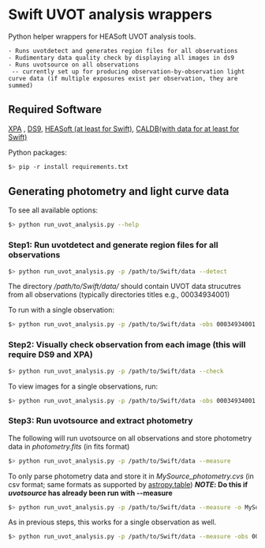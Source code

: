 # Swift UVOT analysis wrappers

Python helper wrappers for HEASoft UVOT analysis tools.

```
- Runs uvotdetect and generates region files for all observations
- Rudimentary data quality check by displaying all images in ds9
- Runs uvotsource on all observations
 -- currently set up for producing observation-by-observation light curve data (if multiple exposures exist per observation, they are summed)
```
## Required Software

[XPA](http://ds9.si.edu/site/XPA.html) , [DS9](http://ds9.si.edu/site/Download.html), [HEASoft (at least for Swift)](https://heasarc.gsfc.nasa.gov/lheasoft/download.html), [CALDB](https://heasarc.gsfc.nasa.gov/docs/heasarc/caldb/caldb_install.html)[(with data for at least for Swift)](https://heasarc.gsfc.nasa.gov/docs/heasarc/caldb/swift/)

Python packages:
```bash
$> pip -r install requirements.txt
```

## Generating photometry and light curve data

To see all available options:
```bash
$> python run_uvot_analysis.py --help
```

### Step1: Run uvotdetect and generate region files for all observations

```bash
$> python run_uvot_analysis.py -p /path/to/Swift/data --detect
```
The directory */path/to/Swift/data/* should contain UVOT data strucutres from all observations (typically directories titles e.g., 00034934001)

To run with a single observation:

```bash
$> python run_uvot_analysis.py -p /path/to/Swift/data -obs 00034934001 --detect
```

### Step2: Visually check observation from each image (this will require DS9 and XPA)
```bash
$> python run_uvot_analysis.py -p /path/to/Swift/data --check
```
To view images for a single observations, run:
```bash
$> python run_uvot_analysis.py -p /path/to/Swift/data -obs 00034934001 --check
```

### Step3: Run uvotsource and extract photometry
The following will run uvotsource on all observations and store photometry data in *photometry.fits* (in fits format)
```bash
$> python run_uvot_analysis.py -p /path/to/Swift/data --measure
```

To only parse photometry data and store it in *MySource_photometry.cvs* (in csv format; same formats as supported by [astropy.table](http://docs.astropy.org/en/stable/table/io.html))
***NOTE*: Do this if *uvotsource* has already been run with --measure**
```bash
$> python run_uvot_analysis.py -p /path/to/Swift/data --measure -o MySource_phometry.csv --print_only
```

As in previous steps, this works for a single observation as well.
```bash
$> python run_uvot_analysis.py -p /path/to/Swift/data --measure -obs 00034934001 -o MySource_photometry.fits
```
